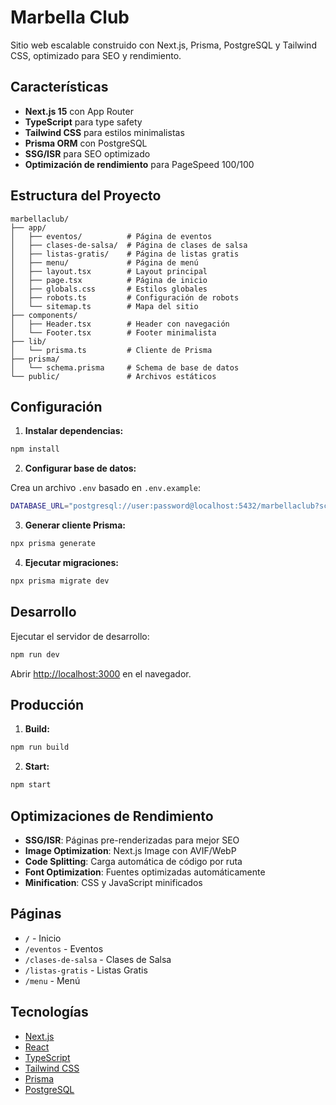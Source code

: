 # Marbella Club

Sitio web escalable construido con Next.js, Prisma, PostgreSQL y Tailwind CSS, optimizado para SEO y rendimiento.

## Características

- **Next.js 15** con App Router
- **TypeScript** para type safety
- **Tailwind CSS** para estilos minimalistas
- **Prisma ORM** con PostgreSQL
- **SSG/ISR** para SEO optimizado
- **Optimización de rendimiento** para PageSpeed 100/100

## Estructura del Proyecto

```
marbellaclub/
├── app/
│   ├── eventos/          # Página de eventos
│   ├── clases-de-salsa/  # Página de clases de salsa
│   ├── listas-gratis/    # Página de listas gratis
│   ├── menu/             # Página de menú
│   ├── layout.tsx        # Layout principal
│   ├── page.tsx          # Página de inicio
│   ├── globals.css       # Estilos globales
│   ├── robots.ts         # Configuración de robots
│   └── sitemap.ts        # Mapa del sitio
├── components/
│   ├── Header.tsx        # Header con navegación
│   └── Footer.tsx        # Footer minimalista
├── lib/
│   └── prisma.ts         # Cliente de Prisma
├── prisma/
│   └── schema.prisma     # Schema de base de datos
└── public/               # Archivos estáticos
```

## Configuración

1. **Instalar dependencias:**
```bash
npm install
```

2. **Configurar base de datos:**

Crea un archivo `.env` basado en `.env.example`:
```bash
DATABASE_URL="postgresql://user:password@localhost:5432/marbellaclub?schema=public"
```

3. **Generar cliente Prisma:**
```bash
npx prisma generate
```

4. **Ejecutar migraciones:**
```bash
npx prisma migrate dev
```

## Desarrollo

Ejecutar el servidor de desarrollo:
```bash
npm run dev
```

Abrir [http://localhost:3000](http://localhost:3000) en el navegador.

## Producción

1. **Build:**
```bash
npm run build
```

2. **Start:**
```bash
npm start
```

## Optimizaciones de Rendimiento

- **SSG/ISR**: Páginas pre-renderizadas para mejor SEO
- **Image Optimization**: Next.js Image con AVIF/WebP
- **Code Splitting**: Carga automática de código por ruta
- **Font Optimization**: Fuentes optimizadas automáticamente
- **Minification**: CSS y JavaScript minificados

## Páginas

- `/` - Inicio
- `/eventos` - Eventos
- `/clases-de-salsa` - Clases de Salsa
- `/listas-gratis` - Listas Gratis
- `/menu` - Menú

## Tecnologías

- [Next.js](https://nextjs.org/)
- [React](https://react.dev/)
- [TypeScript](https://www.typescriptlang.org/)
- [Tailwind CSS](https://tailwindcss.com/)
- [Prisma](https://www.prisma.io/)
- [PostgreSQL](https://www.postgresql.org/)
